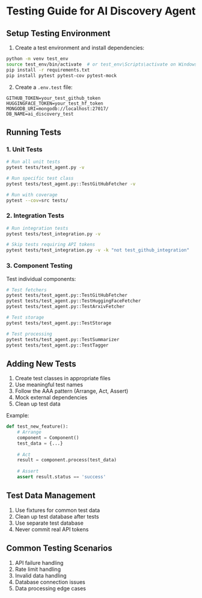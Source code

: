 # Testing Guide for AI Discovery Agent

## Setup Testing Environment

1. Create a test environment and install dependencies:
```bash
python -m venv test_env
source test_env/bin/activate  # or test_env\Scripts\activate on Windows
pip install -r requirements.txt
pip install pytest pytest-cov pytest-mock
```

2. Create a `.env.test` file:
```env
GITHUB_TOKEN=your_test_github_token
HUGGINGFACE_TOKEN=your_test_hf_token
MONGODB_URI=mongodb://localhost:27017/
DB_NAME=ai_discovery_test
```

## Running Tests

### 1. Unit Tests
```bash
# Run all unit tests
pytest tests/test_agent.py -v

# Run specific test class
pytest tests/test_agent.py::TestGitHubFetcher -v

# Run with coverage
pytest --cov=src tests/
```

### 2. Integration Tests
```bash
# Run integration tests
pytest tests/test_integration.py -v

# Skip tests requiring API tokens
pytest tests/test_integration.py -v -k "not test_github_integration"
```

### 3. Component Testing

Test individual components:
```bash
# Test fetchers
pytest tests/test_agent.py::TestGitHubFetcher
pytest tests/test_agent.py::TestHuggingFaceFetcher
pytest tests/test_agent.py::TestArxivFetcher

# Test storage
pytest tests/test_agent.py::TestStorage

# Test processing
pytest tests/test_agent.py::TestSummarizer
pytest tests/test_agent.py::TestTagger
```

## Adding New Tests

1. Create test classes in appropriate files
2. Use meaningful test names
3. Follow the AAA pattern (Arrange, Act, Assert)
4. Mock external dependencies
5. Clean up test data

Example:
```python
def test_new_feature():
    # Arrange
    component = Component()
    test_data = {...}
    
    # Act
    result = component.process(test_data)
    
    # Assert
    assert result.status == 'success'
```

## Test Data Management

1. Use fixtures for common test data
2. Clean up test database after tests
3. Use separate test database
4. Never commit real API tokens

## Common Testing Scenarios

1. API failure handling
2. Rate limit handling
3. Invalid data handling
4. Database connection issues
5. Data processing edge cases
